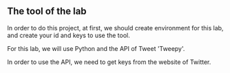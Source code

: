 <!--title={lab tool}-->

## The tool of the lab

In order to do this project, at first, we should create environment for this lab, and create your id and keys to use the tool.

For this lab, we will use Python and the API of Tweet 'Tweepy'. 

In order to use the API, we need to get keys from the website of Twitter.


